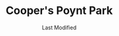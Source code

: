 ---
layout: location-page
date: Last Modified
description: "Local COVID-19 testing is available at Cooper's Poynt Park in Camden, New Jersey, USA."
permalink: "locations/new-jersey/camden/coopers-poynt-park/"
tags:
  - locations
  - new-jersey
title: Cooper's Poynt Park
uniqueName: coopers-poynt-park
state: New Jersey
stateAbbr: NJ
hood: "Camden County"
address: "801 Delaware Ave"
city: "Camden"
zip: "08102"
zipsNearby: "08888 08889 07095 08801 08802 08803 07920 07939 07921 07823 07924 08804 08805 08807 08808 07829 07830 07831 08809 08810 08812 08816 08817 08818 08820 08837 08899 07023 07931 08821 08822 08823 08825 07934 08826 08827 08828 08829 08844 08830 08831 08832 08824 08833 07938 08834 07853 08835 08836 08840 08846 08848 07946 08850 08852 08853 08901 08902 08903 08904 08905 08906 08933 08989 08857 08858 07863 08859 07977 08861 08862 08863 08865 08854 08855 08867 07059 07060 07061 07062 07063 07069 07978 07865 07979 08868 07067 08869 08870 08871 08872 07870 07076 07077 08873 08875 08890 08876 08879 08880 07080 08882 08884 08885 08886 07980 08887 07882 19701 19936 19703 19938 19706 19901 19902 19903 19904 19905 19906 19707 19955 19708 19961 19709 19710 19702 19711 19712 19713 19714 19715 19716 19717 19718 19725 19726 19720 19721 19730 19731 19732 19733 19977 19734 19735 19801 19802 19803 19804 19805 19806 19807 19808 19809 19810 19850 19880 19884 19885 19886 19890 19891 19892 19893 19894 19895 19896 19897 19898 19899 19736 08201 08205 07710 07711 08501 08720 08001 07712 08004 08401 08402 08403 08404 08405 08406 08202 07717 08005 08006 08007 08721 08008 08722 08502 07715 07719 08009 08010 08011 08012 08504 08505 07720 08723 08724 08014 08302 08730 08203 08015 08310 08016 08101 08102 08103 08104 08105 08106 08107 08108 08109 08110 08210 08018 08311 08019 08002 08003 08034 08020 08510 08526 08312 08021 07721 08213 07722 08022 08511 08512 08514 08515 08023 08313 08314 08214 08315 08316 08317 07724 07799 08215 08318 08217 07726 08319 08025 08320 07727 08518 08731 08321 08322 07728 08026 08027 08028 08029 08030 08218 08323 08032 08033 08035 08036 08037 08038 08039 07730 08324 08520 07733 08525 07731 08732 08527 08041 08042 07735 08528 08043 08733 08759 08701 08530 08326 08734 08735 08045 08220 08327 07738 08221 08048 08049 08328 08050 08736 08738 08051 08052 07746 08053 08223 07747 08329 08330 08055 08056 07748 08332 08340 08341 08342 08343 08057 07751 08059 08060 08054 08061 08062 08063 07752 07753 07754 08533 08344 08224 08064 08345 08346 08347 08739 08225 07755 08226 08740 07756 08230 08231 08065 08066 08067 08068 08534 08069 08070 08535 08741 08071 08536 08232 08234 08742 08240 08348 08349 08241 08540 08541 08542 08543 08544 08550 08072 08073 07701 07702 07709 08350 08074 08551 08075 08076 08077 08553 08554 08555 08556 08352 08078 08079 08750 08243 08751 08752 08557 08080 08353 08081 08558 08083 08244 08245 08031 08099 08246 07762 08559 08084 08248 08085 07763 08086 08560 08753 08754 08755 08756 08757 08601 08602 08603 08604 08605 08606 08607 08608 08609 08610 08611 08618 08619 08620 08625 08628 08629 08638 08640 08641 08645 08646 08647 08648 08650 08666 08690 08691 08695 08250 08087 08088 08360 08361 08362 08758 08089 08090 08091 08092 08093 07765 08094 08046 08561 08095 08270 08096 08097 08098 08562 19501 17501 18011 18101 18102 18103 18104 18105 18106 18109 18195 19503 17503 19504 18014 19505 18015 18016 18017 18018 18020 18025 17505 19508 19510 17506 19511 17507 19512 18031 18032 19516 18034 18035 17509 18036 18037 17517 19518 17518 18039 19519 17519 18041 18040 18042 18043 18044 18045 18046 19520 18049 18098 18099 17522 17549 19522 18051 17527 19523 19525 17529 18054 18055 18056 17533 17534 17535 17536 19530 17537 17573 18059 19533 18001 18002 18003 19534 17540 19535 18060 19536 18062 19538 19539 19540 19541 19542 19543 17555 18064 18065 19545 17557 17560 18066 18067 18068 19547 18069 18070 17562 17563 18074 19548 17566 19601 19602 19603 19604 19605 19606 19607 19608 19609 19610 19611 19612 17567 18073 18076 17568 17569 18077 19551 17572 18078 19555 18079 17576 18081 17578 18083 17579 18084 17580 18085 19560 17581 19562 18087 19564 19565 18052 17584 17585 18092 19001 19002 19420 19003 19310 19311 19004 18910 19020 19021 19312 19421 18911 19422 19424 19316 19007 19008 19009 19010 18912 18913 19423 19317 18914 19012 19013 19014 19015 19016 19022 19017 19425 19319 19018 19320 19330 19426 19473 18915 19331 19339 19340 19428 19429 19397 19398 19399 19430 18916 19023 19432 19333 19335 19372 18901 18902 18933 19026 18917 18918 19028 19027 18920 19029 19341 19353 19030 18921 19031 19032 19033 18922 19025 19034 19048 19049 18923 19435 18925 18926 19035 19342 19343 19036 19038 19039 19437 19438 19441 19040 19440 19041 18927 18928 19043 19098 19344 19044 19006 19345 18929 19046 19346 19347 19348 19442 18930 19443 19444 18931 19350 19047 19053 19446 19050 19450 19052 19054 19055 19056 19057 19058 19351 19352 18932 19354 19451 19355 19060 19061 18934 19037 19063 19064 19065 19086 19091 19357 19066 18935 19358 18936 19067 19070 19072 18938 19360 18940 19073 19401 19403 19404 19405 19406 19407 19408 19409 19415 19436 19454 19455 19477 19074 19362 19456 19075 18942 19363 19301 19457 19365 18943 18944 19019 19092 19093 19099 19101 19102 19103 19104 19105 19106 19107 19108 19109 19110 19111 19112 19113 19114 19115 19116 19118 19119 19120 19121 19122 19123 19124 19125 19126 19127 19128 19129 19130 19131 19132 19133 19134 19135 19136 19137 19138 19139 19140 19141 19142 19143 19144 19145 19146 19147 19148 19149 19150 19151 19152 19153 19154 19155 19160 19161 19162 19170 19171 19172 19173 19175 19176 19177 19178 19179 19181 19182 19183 19184 19185 19187 19188 19190 19191 19192 19193 19194 19195 19196 19197 19244 19255 19453 19460 18946 18947 18949 19462 19366 18950 19367 19464 19465 19076 18951 18953 18955 19078 19468 18956 19369 19470 18957 18958 19472 18960 19079 18962 19474 18963 18924 18964 18954 18966 18968 19475 19478 19371 19081 18969 19373 19374 18970 18971 19375 18972 19082 19083 19480 19481 19482 19484 19485 19493 19494 19495 19496 19085 19376 18974 18991 18976 18977 19080 19087 19088 19089 19380 19381 19382 19383 19388 19318 19390 19486 19395 19090 19094 19490 18979 18980 19095 19096 19492 18981 21913 21914 21915 21916 21917 21918 21034 21919 21920 21921 21922 21635 21930 21078 21650 21651 21901 21902 21903 21904 21911 21912 08922 08988 19488 19489 19640 19887 19889 18175 19483 19487" 
mapUrl: "http://maps.apple.com/?q=Coopers+Poynt+Park&address=801+Delaware+Ave,Camden,New+Jersey,08102"
locationType: Walk-in or drive-thru
phone: "856-968-7100"
website: "https://covid19.nj.gov/locations?query=Testing+Centers&tabOrder=all%2CpromotedContent%2Clocations%2Cresources%2Cstatus%2CNJfaqs%2CAASfaqs%2Ccoronavirus"
onlineBooking: undefined
closed: undefined
closedUpdate: May 18th, 2020
notes: "Requires doctor's referral. For individuals with symptoms. Local residents only."
days: Weekdays
hours: Noon-4PM
ctaMessage: Learn more
ctaUrl: "https://covid19.nj.gov/locations?query=Testing+Centers&tabOrder=all%2CpromotedContent%2Clocations%2Cresources%2Cstatus%2CNJfaqs%2CAASfaqs%2Ccoronavirus"
---